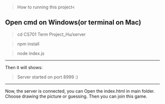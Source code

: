 >How to running this project<

Open cmd on Windows(or terminal on Mac)
---------------------------------------
>cd CS701 Term Project_Hu/server

>npm install

>node index.js
---------------------------------------
Then it will shows:
>Server started on port 8999 :)
---------------------------------------
Now, the server is connected,
you can Open the index.html in main folder.
Choose drawing the picture or guessing.
Then you can join this game.
